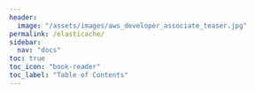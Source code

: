 ```yaml
---
header:
  image: "/assets/images/aws_developer_associate_teaser.jpg"
permalink: /elasticache/
sidebar:
  nav: "docs"
toc: true
toc_icon: "book-reader"
toc_label: "Table of Contents"
---
```


## 
